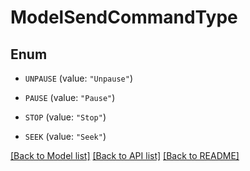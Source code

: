 # ModelSendCommandType

## Enum


* `UNPAUSE` (value: `"Unpause"`)

* `PAUSE` (value: `"Pause"`)

* `STOP` (value: `"Stop"`)

* `SEEK` (value: `"Seek"`)


[[Back to Model list]](../README.md#documentation-for-models) [[Back to API list]](../README.md#documentation-for-api-endpoints) [[Back to README]](../README.md)


